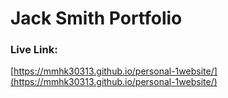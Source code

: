 # Jack Smith Portfolio

### Live Link:
 
 [https://mmhk30313.github.io/personal-1website/](https://mmhk30313.github.io/personal-1website/)
